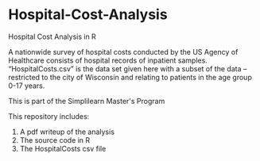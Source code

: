 # Hospital-Cost-Analysis
Hospital Cost Analysis in R

A nationwide survey of hospital costs conducted by the US Agency of Healthcare consists
of hospital records of inpatient samples. “HospitalCosts.csv” is the data set given here with a subset of the
data – restricted to the city of Wisconsin and relating to patients in the age group 0-17 years.

This is part of the Simplilearn Master's Program

This repository includes:
1) A pdf writeup of the analysis
2) The source code in R
3) The HospitalCosts csv file
